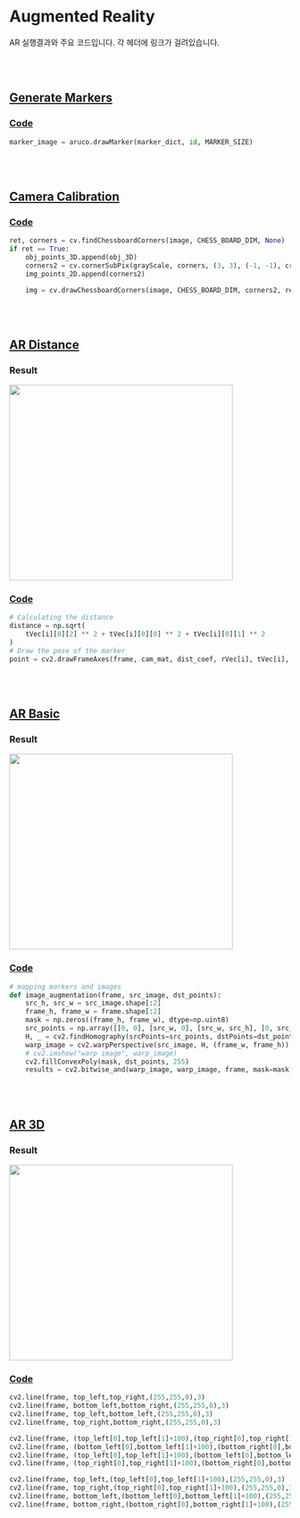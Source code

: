 # Augmented Reality

AR 실행결과와 주요 코드입니다. 각 헤더에 링크가 걸려있습니다.

<br><br>

## [Generate Markers](https://github.com/swywssaid/robot-vision/tree/main/augmented-reality/GENERATE_MARKERS)
### [Code](https://github.com/swywssaid/robot-vision/blob/main/augmented-reality/GENERATE_MARKERS/main.py#L10)
```python
marker_image = aruco.drawMarker(marker_dict, id, MARKER_SIZE)
```
<br><br>

## [Camera Calibration](https://github.com/swywssaid/robot-vision/tree/main/augmented-reality/CAMERA_CALIBRATION)
### [Code](https://github.com/swywssaid/robot-vision/blob/main/augmented-reality/CAMERA_CALIBRATION/camera_calibration.py#L42)
```python
ret, corners = cv.findChessboardCorners(image, CHESS_BOARD_DIM, None)
if ret == True:
    obj_points_3D.append(obj_3D)
    corners2 = cv.cornerSubPix(grayScale, corners, (3, 3), (-1, -1), criteria)
    img_points_2D.append(corners2)

    img = cv.drawChessboardCorners(image, CHESS_BOARD_DIM, corners2, ret)
```
<br><br>

## [AR Distance](https://github.com/swywssaid/robot-vision/tree/main/augmented-reality/AR_DISTANCE)
### Result
<img src="augmented-reality/AR_DISTANCE/AR_DISTANCE_RESULT.gif" width="400" height="350">

<br>

### [Code](https://github.com/swywssaid/robot-vision/blob/main/augmented-reality/AR_DISTANCE/main.py#L55)
```python
# Calculating the distance
distance = np.sqrt(
    tVec[i][0][2] ** 2 + tVec[i][0][0] ** 2 + tVec[i][0][1] ** 2
)
# Draw the pose of the marker
point = cv2.drawFrameAxes(frame, cam_mat, dist_coef, rVec[i], tVec[i], 4, 4)
```

<br><br>

## [AR Basic](https://github.com/swywssaid/robot-vision/tree/main/augmented-reality/AR_BASIC)
### Result
<img src="augmented-reality/AR_BASIC/AR_BASIC_RESULT.gif" width="400" height="350">

<br>

### [Code](https://github.com/swywssaid/robot-vision/blob/main/augmented-reality/AR_BASIC/main.py#L7)
```python
# mapping markers and images
def image_augmentation(frame, src_image, dst_points):
    src_h, src_w = src_image.shape[:2]
    frame_h, frame_w = frame.shape[:2]
    mask = np.zeros((frame_h, frame_w), dtype=np.uint8)
    src_points = np.array([[0, 0], [src_w, 0], [src_w, src_h], [0, src_w]])
    H, _ = cv2.findHomography(srcPoints=src_points, dstPoints=dst_points)
    warp_image = cv2.warpPerspective(src_image, H, (frame_w, frame_h))
    # cv2.imshow("warp image", warp_image)
    cv2.fillConvexPoly(mask, dst_points, 255)
    results = cv2.bitwise_and(warp_image, warp_image, frame, mask=mask)
```
<br><br>

## [AR 3D](https://github.com/swywssaid/robot-vision/tree/main/augmented-reality/AR_3D)
### Result
<img src="augmented-reality/AR_3D/AR_3D_RESULT.gif" width="400" height="350">

<br>

### [Code](https://github.com/swywssaid/robot-vision/blob/main/augmented-reality/AR_3D/main.py#L78)
```python
cv2.line(frame, top_left,top_right,(255,255,0),3)
cv2.line(frame, bottom_left,bottom_right,(255,255,0),3)
cv2.line(frame, top_left,bottom_left,(255,255,0),3)
cv2.line(frame, top_right,bottom_right,(255,255,0),3)

cv2.line(frame, (top_left[0],top_left[1]+100),(top_right[0],top_right[1]+100),(255,255,0),3)
cv2.line(frame, (bottom_left[0],bottom_left[1]+100),(bottom_right[0],bottom_right[1]+100),(255,255,0),3)
cv2.line(frame, (top_left[0],top_left[1]+100),(bottom_left[0],bottom_left[1]+100),(255,255,0),3)
cv2.line(frame, (top_right[0],top_right[1]+100),(bottom_right[0],bottom_right[1]+100),(255,255,0),3)

cv2.line(frame, top_left,(top_left[0],top_left[1]+100),(255,255,0),3)
cv2.line(frame, top_right,(top_right[0],top_right[1]+100),(255,255,0),3)
cv2.line(frame, bottom_left,(bottom_left[0],bottom_left[1]+100),(255,255,0),3)
cv2.line(frame, bottom_right,(bottom_right[0],bottom_right[1]+100),(255,255,0),3)
```